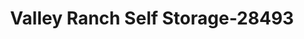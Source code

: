 ---
f_zip-code: 75019
f_state-code: TX
title: Valley Ranch Self Storage-28493
f_phone: 972-393-0808
f_city-only: Coppell
f_address: 1601 East Belt Line Road Coppell
f_location-unique-id: '28493'
slug: valley-ranch-self-storage-28493
updated-on: '2024-05-30T13:46:58.046Z'
created-on: '2024-05-30T13:36:59.803Z'
published-on: '2024-05-30T13:54:32.469Z'
f_city-state: cms/city/coppell-tx.md
f_company: cms/company/valley-ranch-self-storage.md
f_state: cms/state/texas.md
layout: '[payday-loan].html'
tags: payday-loan
---